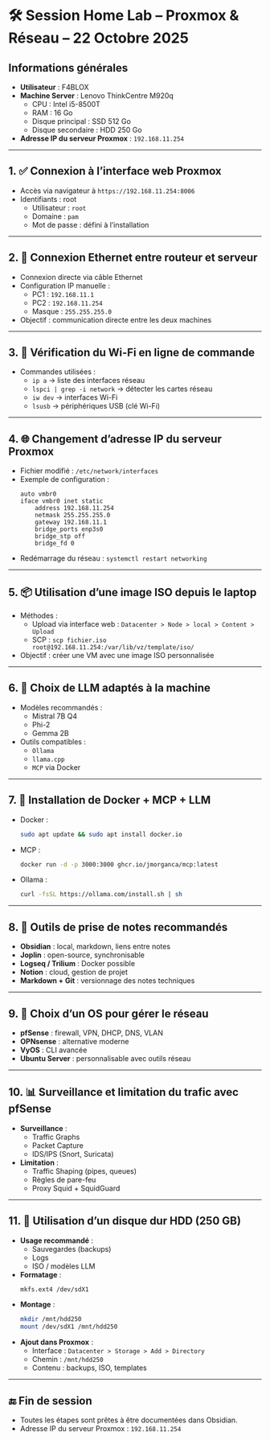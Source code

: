 
# 🛠️ Session Home Lab – Proxmox & Réseau – 22 Octobre 2025

## Informations générales
- **Utilisateur** : F4BLOX
- **Machine Server** : Lenovo ThinkCentre M920q
  - CPU : Intel i5-8500T
  - RAM : 16 Go
  - Disque principal : SSD 512 Go
  - Disque secondaire : HDD 250 Go
- **Adresse IP du serveur Proxmox** : `192.168.11.254`

---

## 1. ✅ Connexion à l’interface web Proxmox
- Accès via navigateur à `https://192.168.11.254:8006`
- Identifiants : root
  - Utilisateur : `root`
  - Domaine : `pam`
  - Mot de passe : défini à l’installation

---

## 2. 🔌 Connexion Ethernet entre routeur et serveur
- Connexion directe via câble Ethernet
- Configuration IP manuelle :
  - PC1 : `192.168.11.1`
  - PC2 : `192.168.11.254`
  - Masque : `255.255.255.0`
- Objectif : communication directe entre les deux machines

---

## 3. 📡 Vérification du Wi-Fi en ligne de commande
- Commandes utilisées :
  - `ip a` → liste des interfaces réseau
  - `lspci | grep -i network` → détecter les cartes réseau
  - `iw dev` → interfaces Wi-Fi
  - `lsusb` → périphériques USB (clé Wi-Fi)

---

## 4. 🌐 Changement d’adresse IP du serveur Proxmox
- Fichier modifié : `/etc/network/interfaces`
- Exemple de configuration :
  ```
  auto vmbr0
  iface vmbr0 inet static
      address 192.168.11.254
      netmask 255.255.255.0
      gateway 192.168.11.1
      bridge_ports enp3s0
      bridge_stp off
      bridge_fd 0
  ```
- Redémarrage du réseau : `systemctl restart networking`

---

## 5. 📦 Utilisation d’une image ISO depuis le laptop
- Méthodes :
  - Upload via interface web : `Datacenter > Node > local > Content > Upload`
  - SCP : `scp fichier.iso root@192.168.11.254:/var/lib/vz/template/iso/`
- Objectif : créer une VM avec une image ISO personnalisée

---

## 6. 🧠 Choix de LLM adaptés à la machine
- Modèles recommandés :
  - Mistral 7B Q4
  - Phi-2
  - Gemma 2B
- Outils compatibles :
  - `Ollama`
  - `llama.cpp`
  - `MCP` via Docker

---

## 7. 🐳 Installation de Docker + MCP + LLM
- Docker :
  ```bash
  sudo apt update && sudo apt install docker.io
  ```
- MCP :
  ```bash
  docker run -d -p 3000:3000 ghcr.io/jmorganca/mcp:latest
  ```
- Ollama :
  ```bash
  curl -fsSL https://ollama.com/install.sh | sh
  ```

---

## 8. 📝 Outils de prise de notes recommandés
- **Obsidian** : local, markdown, liens entre notes
- **Joplin** : open-source, synchronisable
- **Logseq / Trilium** : Docker possible
- **Notion** : cloud, gestion de projet
- **Markdown + Git** : versionnage des notes techniques

---

## 9. 🔐 Choix d’un OS pour gérer le réseau
- **pfSense** : firewall, VPN, DHCP, DNS, VLAN
- **OPNsense** : alternative moderne
- **VyOS** : CLI avancée
- **Ubuntu Server** : personnalisable avec outils réseau

---

## 10. 📊 Surveillance et limitation du trafic avec pfSense
- **Surveillance** :
  - Traffic Graphs
  - Packet Capture
  - IDS/IPS (Snort, Suricata)
- **Limitation** :
  - Traffic Shaping (pipes, queues)
  - Règles de pare-feu
  - Proxy Squid + SquidGuard

---

## 11. 💾 Utilisation d’un disque dur HDD (250 GB)
- **Usage recommandé** :
  - Sauvegardes (backups)
  - Logs
  - ISO / modèles LLM
- **Formatage** :
  ```bash
  mkfs.ext4 /dev/sdX1
  ```
- **Montage** :
  ```bash
  mkdir /mnt/hdd250
  mount /dev/sdX1 /mnt/hdd250
  ```
- **Ajout dans Proxmox** :
  - Interface : `Datacenter > Storage > Add > Directory`
  - Chemin : `/mnt/hdd250`
  - Contenu : backups, ISO, templates

---

## 🔚 Fin de session
- Toutes les étapes sont prêtes à être documentées dans Obsidian.
- Adresse IP du serveur Proxmox : `192.168.11.254`
